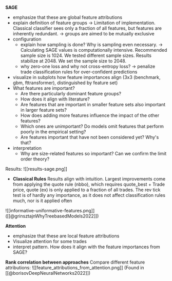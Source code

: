 **SAGE**
- emphasize that these are global feature attributions
- explain definition of feature groups -> Limitation of implementation. Classical classifier sees only a fraction of all features, but features are inherently redundant. -> groups  are aimed to be mutually exclusive
- configuration
	- explain how sampling is done? Why is sampling even necessary. -> Calculating SAGE values is computationally intensive. Recommended sample size is 1024. We tested different sample sizes. Results stabilize at 2048. We set the sample size to 2048.
	- why zero-one loss and why not cross-entropy loss? -> penalize trade classification rules for over-confident predictions
- visualize in subplots how feature importances align (3x3 (benchmark, gbm, fttransformer), distinguished by feature set)
- What features are important?
	- Are there particularly dominant feature groups?
	- How does it align with literature?
	- Are features that are important in smaller feature sets also important in larger feature sets?
	- How does adding more features influence the impact of the other features?
	- Which ones are unimportant? Do models omit features that perform poorly in the empirical setting?
	- Are features important that have not been considered yet? Why's that?
- interpretation
	- Why are size-related features so important? Can we confirm the limit order theory? 

Results:
![[results-sage.png]]
- **Classical Rules** Results align with intuition. Largest improvements come from applying the quote rule (nbbo), which requires quote_best + Trade price, quote (ex) is only applied to a fraction of all trades. The rev tick test is of hardly any importance, as it does not affect classification rules much, nor is it applied often





![[informative-uniformative-features.png]]
([[@grinsztajnWhyTreebasedModels2022]])

**Attention**
- emphasize that these are local feature attributions
- Visualize attention for some trades
- interpret pattern. How does it align with the feature importances from SAGE?

**Rank correlation between approaches**
Compare different feature attributions:
![[feature_attributions_from_attention.png]]
(Found in [[@borisovDeepNeuralNetworks2022]])

